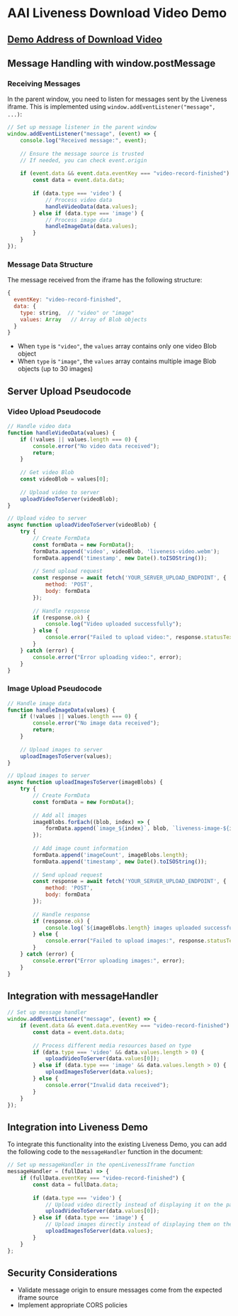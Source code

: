 # AAI Liveness Download Video Demo

## [Demo Address of Download Video](./aai-liveness-record-video/index.html)

## Message Handling with window.postMessage

### Receiving Messages

In the parent window, you need to listen for messages sent by the Liveness iframe. This is implemented using `window.addEventListener("message", ...)`:

```javascript
// Set up message listener in the parent window
window.addEventListener("message", (event) => {
    console.log("Received message:", event);
    
    // Ensure the message source is trusted
    // If needed, you can check event.origin
    
    if (event.data && event.data.eventKey === "video-record-finished") {
        const data = event.data.data;
        
        if (data.type === 'video') {
            // Process video data
            handleVideoData(data.values);
        } else if (data.type === 'image') {
            // Process image data
            handleImageData(data.values);
        }
    }
});
```

### Message Data Structure

The message received from the iframe has the following structure:

```javascript
{
  eventKey: "video-record-finished",
  data: {
    type: string,  // "video" or "image"
    values: Array   // Array of Blob objects
  }
}
```

- When `type` is `"video"`, the `values` array contains only one video Blob object
- When `type` is `"image"`, the `values` array contains multiple image Blob objects (up to 30 images)

## Server Upload Pseudocode

### Video Upload Pseudocode

```javascript
// Handle video data
function handleVideoData(values) {
    if (!values || values.length === 0) {
        console.error("No video data received");
        return;
    }
    
    // Get video Blob
    const videoBlob = values[0];
    
    // Upload video to server
    uploadVideoToServer(videoBlob);
}

// Upload video to server
async function uploadVideoToServer(videoBlob) {
    try {
        // Create FormData
        const formData = new FormData();
        formData.append('video', videoBlob, 'liveness-video.webm');
        formData.append('timestamp', new Date().toISOString());
        
        // Send upload request
        const response = await fetch('YOUR_SERVER_UPLOAD_ENDPOINT', {
            method: 'POST',
            body: formData
        });
        
        // Handle response
        if (response.ok) {
            console.log("Video uploaded successfully");
        } else {
            console.error("Failed to upload video:", response.statusText);
        }
    } catch (error) {
        console.error("Error uploading video:", error);
    }
}
```

### Image Upload Pseudocode

```javascript
// Handle image data
function handleImageData(values) {
    if (!values || values.length === 0) {
        console.error("No image data received");
        return;
    }
    
    // Upload images to server
    uploadImagesToServer(values);
}

// Upload images to server
async function uploadImagesToServer(imageBlobs) {
    try {
        // Create FormData
        const formData = new FormData();
        
        // Add all images
        imageBlobs.forEach((blob, index) => {
            formData.append(`image_${index}`, blob, `liveness-image-${index}.jpg`);
        });
        
        // Add image count information
        formData.append('imageCount', imageBlobs.length);
        formData.append('timestamp', new Date().toISOString());
        
        // Send upload request
        const response = await fetch('YOUR_SERVER_UPLOAD_ENDPOINT', {
            method: 'POST',
            body: formData
        });
        
        // Handle response
        if (response.ok) {
            console.log(`${imageBlobs.length} images uploaded successfully`);
        } else {
            console.error("Failed to upload images:", response.statusText);
        }
    } catch (error) {
        console.error("Error uploading images:", error);
    }
}
```

## Integration with messageHandler

```javascript
// Set up message handler
window.addEventListener("message", (event) => {
    if (event.data && event.data.eventKey === "video-record-finished") {
        const data = event.data.data;
        
        // Process different media resources based on type
        if (data.type === 'video' && data.values.length > 0) {
            uploadVideoToServer(data.values[0]);
        } else if (data.type === 'image' && data.values.length > 0) {
            uploadImagesToServer(data.values);
        } else {
            console.error("Invalid data received");
        }
    }
});
```

## Integration into Liveness Demo

To integrate this functionality into the existing Liveness Demo, you can add the following code to the `messageHandler` function in the document:

```javascript
// Set up messageHandler in the openLivenessIframe function
messageHandler = (fullData) => {
    if (fullData.eventKey === "video-record-finished") {
        const data = fullData.data;
        
        if (data.type === 'video') {
            // Upload video directly instead of displaying it on the page
            uploadVideoToServer(data.values[0]);
        } else if (data.type === 'image') {
            // Upload images directly instead of displaying them on the page
            uploadImagesToServer(data.values);
        }
    }
};
```

## Security Considerations

- Validate message origin to ensure messages come from the expected iframe source
- Implement appropriate CORS policies